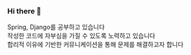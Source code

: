 ### Hi there 👋<br>
Spring, Django를 공부하고 있습니다<br>
작성한 코드에 자부심을 가질 수 있도록 노력하고 있습니다<br>
합리적 이유에 기반한 커뮤니케이션을 통해 문제를 해결하고자 합니다<br>
<!--
**HoomanHoo/HoomanHoo** is a ✨ _special_ ✨ repository because its `README.md` (this file) appears on your GitHub profile.

Here are some ideas to get you started:

- 🔭 I’m currently working on ...
- 🌱 I’m currently learning ...
- 👯 I’m looking to collaborate on ...
- 🤔 I’m looking for help with ...
- 💬 Ask me about ...
- 📫 How to reach me: ...
- 😄 Pronouns: ...
- ⚡ Fun fact: ...
-->
